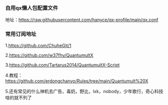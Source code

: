 ### 自用qx懒人包配置文件
地址：https://raw.githubusercontent.com/hanyce/qx-profile/main/qx.conf

### 常用订阅地址
1.https://github.com/ChuheGit/1

2.https://github.com/w37fhy/QuantumultX

3.https://github.com/Tartarus2014/QuantumultX-Script

4.教程：https://github.com/erdongchanyo/Rules/tree/main/Quantumult%20X

5.还有常见的什么神机去广告，毒奶，野比，lxk，nobody，少年歌行，奇心科技啥的就不列了
